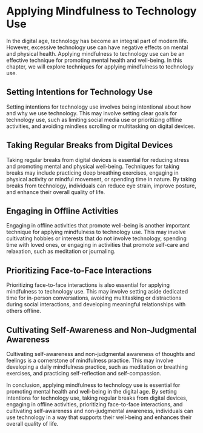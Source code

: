 # Applying Mindfulness to Technology Use

In the digital age, technology has become an integral part of modern life. However, excessive technology use can have negative effects on mental and physical health. Applying mindfulness to technology use can be an effective technique for promoting mental health and well-being. In this chapter, we will explore techniques for applying mindfulness to technology use.

Setting Intentions for Technology Use
-------------------------------------

Setting intentions for technology use involves being intentional about how and why we use technology. This may involve setting clear goals for technology use, such as limiting social media use or prioritizing offline activities, and avoiding mindless scrolling or multitasking on digital devices.

Taking Regular Breaks from Digital Devices
------------------------------------------

Taking regular breaks from digital devices is essential for reducing stress and promoting mental and physical well-being. Techniques for taking breaks may include practicing deep breathing exercises, engaging in physical activity or mindful movement, or spending time in nature. By taking breaks from technology, individuals can reduce eye strain, improve posture, and enhance their overall quality of life.

Engaging in Offline Activities
------------------------------

Engaging in offline activities that promote well-being is another important technique for applying mindfulness to technology use. This may involve cultivating hobbies or interests that do not involve technology, spending time with loved ones, or engaging in activities that promote self-care and relaxation, such as meditation or journaling.

Prioritizing Face-to-Face Interactions
--------------------------------------

Prioritizing face-to-face interactions is also essential for applying mindfulness to technology use. This may involve setting aside dedicated time for in-person conversations, avoiding multitasking or distractions during social interactions, and developing meaningful relationships with others offline.

Cultivating Self-Awareness and Non-Judgmental Awareness
-------------------------------------------------------

Cultivating self-awareness and non-judgmental awareness of thoughts and feelings is a cornerstone of mindfulness practice. This may involve developing a daily mindfulness practice, such as meditation or breathing exercises, and practicing self-reflection and self-compassion.

In conclusion, applying mindfulness to technology use is essential for promoting mental health and well-being in the digital age. By setting intentions for technology use, taking regular breaks from digital devices, engaging in offline activities, prioritizing face-to-face interactions, and cultivating self-awareness and non-judgmental awareness, individuals can use technology in a way that supports their well-being and enhances their overall quality of life.



